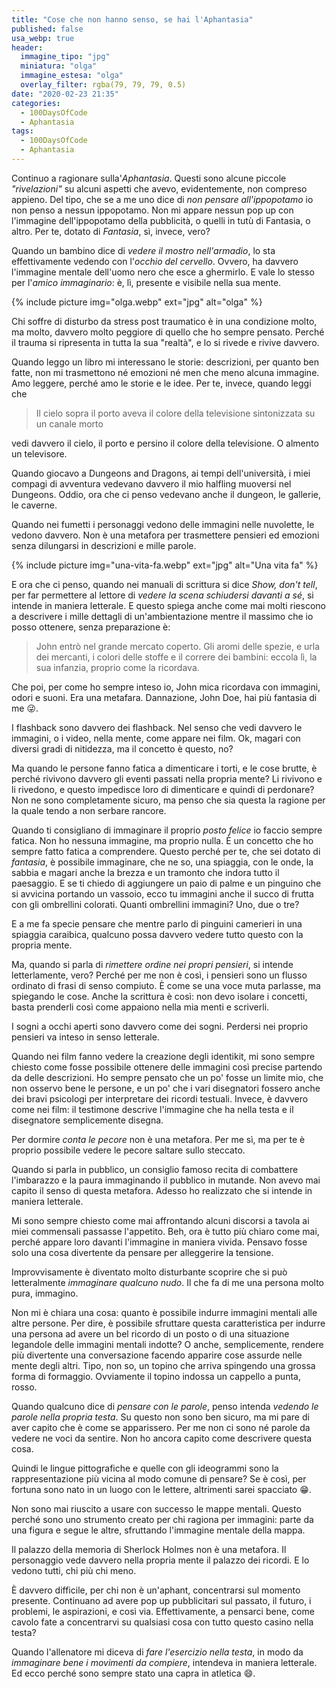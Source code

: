 ```yaml
---
title: "Cose che non hanno senso, se hai l'Aphantasia"
published: false
usa_webp: true
header:
  immagine_tipo: "jpg"
  miniatura: "olga"
  immagine_estesa: "olga"
  overlay_filter: rgba(79, 79, 79, 0.5)
date: "2020-02-23 21:35"
categories:
  - 100DaysOfCode
  - Aphantasia
tags:
  - 100DaysOfCode
  - Aphantasia
---
```


Continuo a ragionare sulla'_Aphantasia_. Questi sono alcune piccole _"rivelazioni"_ su alcuni aspetti che avevo, evidentemente, non compreso appieno. Del tipo, che se a me uno dice di _non pensare all'ippopotamo_ io non penso a nessun ippopotamo. Non mi appare nessun pop up con l'immagine dell'ippopotamo della pubblicità, o quelli in tutù di Fantasia, o altro. Per te, dotato di _Fantasia_, sì, invece, vero?

Quando un bambino dice di _vedere il mostro nell'armadio_, lo sta effettivamente vedendo con l'_occhio del cervello_. Ovvero, ha davvero l'immagine mentale dell'uomo nero che esce a ghermirlo. E vale lo stesso per l'_amico immaginario_: è, lì, presente e visibile nella sua mente.

{% include picture img="olga.webp" ext="jpg" alt="olga" %}

Chi soffre di disturbo da stress post traumatico è in una condizione molto, ma molto, davvero molto peggiore di quello che ho sempre pensato. Perché il trauma si ripresenta in tutta la sua "realtà", e lo si rivede e rivive davvero.

Quando leggo un libro mi interessano le storie: descrizioni, per quanto ben fatte, non mi trasmettono né emozioni né men che meno alcuna immagine. Amo leggere, perché amo le storie e le idee. Per te, invece, quando leggi che

> Il cielo sopra il porto aveva il colore della televisione sintonizzata su un canale morto

vedi davvero il cielo, il porto e persino il colore della televisione. O almento un televisore.

Quando giocavo a Dungeons and Dragons, ai tempi dell'università, i miei compagi di avventura vedevano davvero il mio halfling muoversi nel Dungeons. Oddio, ora che ci penso vedevano anche il dungeon, le gallerie, le caverne.

Quando nei fumetti i personaggi vedono delle immagini nelle nuvolette, le vedono davvero. Non è una metafora per trasmettere pensieri ed emozioni senza dilungarsi in descrizioni e mille parole.

{% include picture img="una-vita-fa.webp" ext="jpg" alt="Una vita fa" %}


E ora che ci penso, quando nei manuali di scrittura si dice _Show, don't tell_, per far permettere al lettore di _vedere la scena schiudersi davanti a sé_, si intende in maniera letterale. E questo spiega anche come mai molti riescono a descrivere i mille dettagli di un'ambientazione mentre il massimo che io posso ottenere, senza preparazione è:

> John entrò nel grande mercato coperto. Gli aromi delle spezie, e urla dei mercanti, i colori delle stoffe e il correre dei bambini: eccola lì, la sua infanzia, proprio come la ricordava.

Che poi, per come ho sempre inteso io, John mica ricordava con immagini, odori e suoni. Era una metafara. Dannazione, John Doe, hai più fantasia di me :stuck_out_tongue_winking_eye:.

I flashback sono davvero dei flashback. Nel senso che vedi davvero le immagini, o i video, nella mente, come appare nei film. Ok, magari con diversi gradi di nitidezza, ma il concetto è questo, no?

Ma quando le persone fanno fatica a dimenticare i torti, e le cose brutte, è perché rivivono davvero gli eventi passati nella propria mente? Li rivivono e li rivedono, e questo impedisce loro di dimenticare e quindi di perdonare? Non ne sono completamente sicuro, ma penso che sia questa la ragione per la quale tendo a non serbare rancore.

Quando ti consigliano di immaginare il proprio _posto felice_ io faccio sempre fatica. Non ho nessuna immagine, ma proprio nulla. È un concetto che ho sempre fatto fatica a comprendere. Questo perché per te, che sei dotato di _fantasia_, è possibile immaginare, che ne so, una spiaggia, con le onde, la sabbia e magari anche la brezza e un tramonto che indora tutto il paesaggio. E se ti chiedo di aggiungere un paio di palme e un pinguino che si avvicina portando un vassoio, ecco tu immagini anche il succo di frutta con gli ombrellini colorati. Quanti ombrellini immagini? Uno, due o tre?

E a me fa specie pensare che mentre parlo di pinguini camerieri in una spiaggia caraibica, qualcuno possa davvero vedere tutto questo con la propria mente.

Ma, quando si parla di _rimettere ordine nei propri pensieri_, si intende letterlamente, vero? Perché per me non è così, i pensieri sono un flusso ordinato di frasi di senso compiuto. È come se una voce muta parlasse, ma spiegando le cose. Anche la scrittura è così: non devo isolare i concetti, basta prenderli così come appaiono nella mia menti e scriverli.

I sogni a occhi aperti sono davvero come dei sogni. Perdersi nei proprio pensieri va inteso in senso letterale.

Quando nei film fanno vedere la creazione degli identikit, mi sono sempre chiesto come fosse possibile ottenere delle immagini così precise partendo da delle descrizioni. Ho sempre pensato che un po' fosse un limite mio, che non osservo bene le persone, e un po' che i vari disegnatori fossero anche dei bravi psicologi per interpretare dei ricordi testuali. Invece, è davvero come nei film: il testimone descrive l'immagine che ha nella testa e il disegnatore semplicemente disegna.

Per dormire _conta le pecore_ non è una metafora. Per me sì, ma per te è proprio possibile vedere le pecore saltare sullo steccato.

Quando si parla in pubblico, un consiglio famoso recita di combattere l'imbarazzo e la paura immaginando il pubblico in mutande. Non avevo mai capito il senso di questa metafora. Adesso ho realizzato che si intende in maniera letterale.

Mi sono sempre chiesto come mai affrontando alcuni discorsi a tavola ai miei commensali passasse l'appetito. Beh, ora è tutto più chiaro come mai, perché appare loro davanti l'immagine in maniera vivida. Pensavo fosse solo una cosa divertente da pensare per alleggerire la tensione.

Improvvisamente è diventato molto disturbante scoprire che si può letteralmente _immaginare qualcuno nudo_. Il che fa di me una persona molto pura, immagino.

Non mi è chiara una cosa: quanto è possibile indurre immagini mentali alle altre persone. Per dire, è possibile sfruttare questa caratteristica per indurre una persona ad avere un bel ricordo di un posto o di una situazione legandole delle immagini mentali indotte? O anche, semplicemente, rendere più divertente una conversazione facendo apparire cose assurde nelle mente degli altri. Tipo, non so, un topino che arriva spingendo una grossa forma di formaggio. Ovviamente il topino indossa un cappello a punta, rosso.

Quando qualcuno dice di _pensare con le parole_, penso intenda _vedendo le parole nella propria testa_. Su questo non sono ben sicuro, ma mi pare di aver capito che è come se apparissero. Per me non ci sono né parole da vedere ne voci da sentire. Non ho ancora capito come descrivere questa cosa.

Quindi le lingue pittografiche e quelle con gli ideogrammi sono la rappresentazione più vicina al modo comune di pensare? Se è così, per fortuna sono nato in un luogo con le lettere, altrimenti sarei spacciato :grin:.

Non sono mai riuscito a usare con successo le mappe mentali. Questo perché sono uno strumento creato per chi ragiona per immagini: parte da una figura e segue le altre, sfruttando l'immagine mentale della mappa.

Il palazzo della memoria di Sherlock Holmes non è una metafora. Il personaggio vede davvero nella propria mente il palazzo dei ricordi. E lo vedono tutti, chi più chi meno.

È davvero difficile, per chi non è un'aphant, concentrarsi sul momento presente. Continuano ad avere pop up pubblicitari sul passato, il futuro, i problemi, le aspirazioni, e così via. Effettivamente, a pensarci bene, come cavolo fate a concentrarvi su qualsiasi cosa con tutto questo casino nella testa?

Quando l'allenatore mi diceva di _fare l'esercizio nella testa_, in modo da _immaginare bene i movimenti da compiere_, intendeva in maniera letterale. Ed ecco perché sono sempre stato una capra in atletica :smile:.
